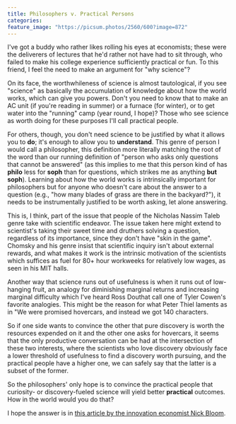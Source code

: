 ```yaml
---
title: Philosophers v. Practical Persons
categories:
feature_image: "https://picsum.photos/2560/600?image=872"
---
```

I've got a buddy who rather likes rolling his eyes at economists; these were the deliverers of lectures that he'd rather not have had to sit through, who failed to make his college experience sufficiently practical or fun. To this friend, I feel the need to make an argument for "why science"?


On its face, the worthwhileness of science is almost tautological, if you see "science" as basically the accumulation of knowledge about how the world works, which can give you powers. Don't you need to know that to make an AC unit (if you're reading in summer) or a furnace (for winter), or to get water into the "running" camp (year round, I hope)? Those who see science as worth doing for these purposes I'll call practical people.

For others, though, you don't need science to be justified by what it allows you to __do__; it's enough to allow you to __understand__. This genre of person I would call a philosopher, this definition more literally matching the root of the word than our running definition of "person who asks only questions that cannot be answered" (as this implies to me that this person kind of has __philo__ less for __soph__ than for questions, which strikes me as anything **but** __soph__). Learning about how the world works is intrinsically important for philosophers but for anyone who doesn't care about the answer to a question (e.g., "how many blades of grass are there in the backyard?"), it needs to be instrumentally justified to be worth asking, let alone answering. 

This is, I think, part of the issue that people of the Nicholas Nassim Taleb genre take with scientific endeavor. The issue taken here might extend to scientist's taking their sweet time and druthers solving a question, regardless of its importance, since they don't have "skin in the game". Chomsky and his genre insist that scientific inquiry isn't about external rewards, and what makes it work is the intrinsic motivation of the scientists which suffices as fuel for 80+ hour workweeks for relatively low wages, as seen in his MIT halls.

Another way that science runs out of usefulness is when it runs out of low-hanging fruit, an analogy for diminishing marginal returns and increasing marginal difficulty which I've heard Ross Douthat call one of Tyler Cowen's favorite analogies. This might be the reason for what Peter Thiel laments as in "We were promised hovercars, and instead we got 140 characters.

So if one side wants to convince the other that pure discovery is worth the resources expended on it and the other one asks for hovercars, it seems that the only productive conversation can be had at the intersection of these two interests, where the scientists who love discovery obviously face a lower threshold of usefulness to find a discovery worth pursuing, and the practical people have a higher one, we can safely say that the latter is a subset of the former.

So the philosophers' only hope is to convince the practical people that curiosity- or discovery-fueled science will yield better __practical__ outcomes. How in the world would you do that? 

I hope the answer is in [this article by the innovation economist Nick Bloom](https://onlinelibrary.wiley.com/doi/full/10.1111/1475-5890.12195).
